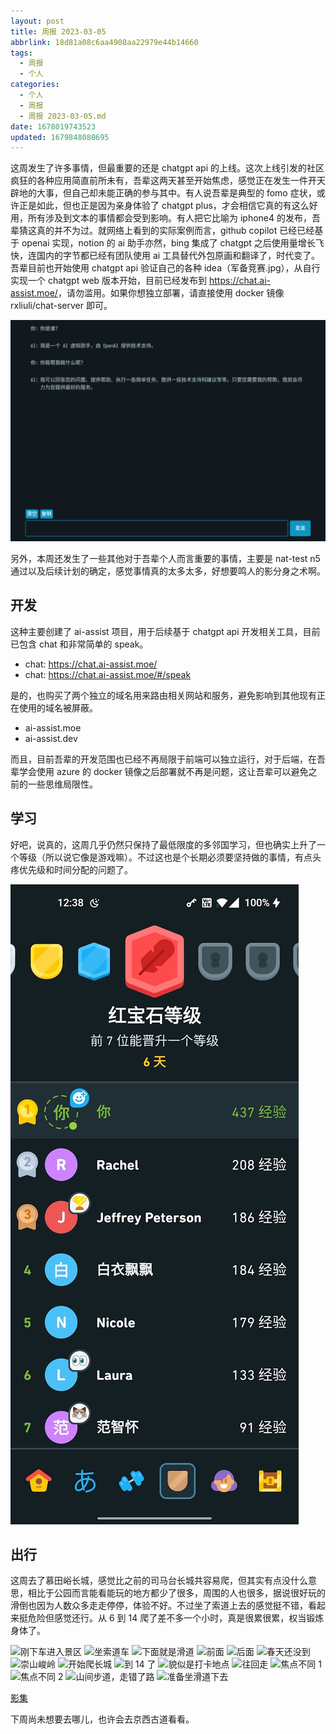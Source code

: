 ```yaml
---
layout: post
title: 周报 2023-03-05
abbrlink: 18d81a08c6aa4908aa22979e44b14660
tags:
  - 周报
  - 个人
categories:
  - 个人
  - 周报
  - 周报 2023-03-05.md
date: 1678019743523
updated: 1679848080695
---
```


这周发生了许多事情，但最重要的还是 chatgpt api 的上线。这次上线引发的社区疯狂的各种应用简直前所未有，吾辈这两天甚至开始焦虑，感觉正在发生一件开天辟地的大事，但自己却未能正确的参与其中。有人说吾辈是典型的 fomo 症状，或许正是如此，但也正是因为亲身体验了 chatgpt plus，才会相信它真的有这么好用，所有涉及到文本的事情都会受到影响。有人把它比喻为 iphone4 的发布，吾辈猜这真的并不为过。就网络上看到的实际案例而言，github copilot 已经已经基于 openai 实现，notion 的 ai 助手亦然，bing 集成了 chatgpt 之后使用量增长飞快，连国内的字节都已经有团队使用 ai 工具替代外包原画和翻译了，时代变了。吾辈目前也开始使用 chatgpt api 验证自己的各种 idea（军备竞赛.jpg），从自行实现一个 chatgpt web 版本开始，目前已经发布到 <https://chat.ai-assist.moe/>，请勿滥用。如果你想独立部署，请直接使用 docker 镜像 rxliuli/chat-server 即可。

![1678034827906.png](/resources/ccf4285d7bca4dfc89ec05ebdeb552c7.png)

另外，本周还发生了一些其他对于吾辈个人而言重要的事情，主要是 nat-test n5 通过以及后续计划的确定，感觉事情真的太多太多，好想要鸣人的影分身之术啊。

## 开发

这种主要创建了 ai-assist 项目，用于后续基于 chatgpt api 开发相关工具，目前已包含 chat 和非常简单的 speak。

*   chat: <https://chat.ai-assist.moe/>
*   chat: <https://chat.ai-assist.moe/#/speak>

是的，也购买了两个独立的域名用来路由相关网站和服务，避免影响到其他现有正在使用的域名被屏蔽。

*   ai-assist.moe
*   ai-assist.dev

而且，目前吾辈的开发范围也已经不再局限于前端可以独立运行，对于后端，在吾辈学会使用 azure 的 docker 镜像之后部署就不再是问题，这让吾辈可以避免之前的一些思维局限性。

## 学习

好吧，说真的，这周几乎仍然只保持了最低限度的多邻国学习，但也确实上升了一个等级（所以说它像是游戏嘛）。不过这也是个长期必须要坚持做的事情，有点头疼优先级和时间分配的问题了。

![1678034746203.png](/resources/9cb3b896e2594a21b0ba5f3b2f6ebc28.png)

## 出行

这周去了慕田峪长城，感觉比之前的司马台长城共容易爬，但其实有点没什么意思，相比于公园而言能看能玩的地方都少了很多，周围的人也很多，据说很好玩的滑倒也因为人数众多走走停停，体验不好。不过坐了索道上去的感觉挺不错，看起来挺危险但感觉还行。从 6 到 14 爬了差不多一个小时，真是很累很累，权当锻炼身体了。

![刚下车进入景区](https://image-proxy.rxliuli.com/?url=https://lh3.googleusercontent.com/pw/AMWts8Dk_OB1bBLrNRTAbyKkm05R4694DTfeh6zZe70NgVVNjKHt7FBtOiKTIFCvBA_87uQZ4QJhtzb4G9aiCnGaU1lcSChVEIlwG7cvldVWU6e4JlOa18USH3RS6rsLLcAPIaMq-J6PVN84cnFzNgCDx6R4=w1003-h1337-no)
![坐索道车](https://image-proxy.rxliuli.com/?url=https://lh3.googleusercontent.com/pw/AMWts8DxWDJI_fvhqt5wj6-8lc28xduiWT1Js5ixMUB1la-swLpP_7ACWOH4INosTOmQQ4h5-CT3Xi9l-lKN4MwhKo1bwLmAwC7LBf4Q6ut5rWsgakD0haZVwnu0-SQtDFf1tazsQUzrcqq4K5oO19S3Co0d=w1003-h1337-no)
![下面就是滑道](https://image-proxy.rxliuli.com/?url=https://lh3.googleusercontent.com/pw/AMWts8DrStUSLyPkjfREElIAt8A-GBwd4pBPgCyepjLetJhPn9hPyV7ioOzgclon9VsEfrr0iu06xCVFF6_hPnetiQy3Ez4bGq7G0GpnYk0PlACdc8tL--G7h5_o-hdP5cDzskEuVklUnqmogpRJ-sDas-Pf=w1783-h1337-no)
![前面](https://image-proxy.rxliuli.com/?url=https://lh3.googleusercontent.com/pw/AMWts8AfnK8NYF8Pojol0VomkQsNtjOV8m6vkRzqal4GYQ8WfPp6avaHu_JG-tE3KAX5H3_wWb9l9VkXF6RiuPXQQAE4tbgzFdmgn2lMiXe7lAJ8SNgDGiZb_yMXhFAW16fwoBMWY7xy_1ymS5Q5ZTT2etS0=w1003-h1337-no)
![后面](https://image-proxy.rxliuli.com/?url=https://lh3.googleusercontent.com/pw/AMWts8DNoVCAxSuoynicOJ-zSLPSgGhUsIlUrNXWEbG46I8l4OpweuIGjQNSvUuwv_yM9JjNSuw9fZrW5S7-kge61QdxhBoDpycphPFahYKeXBQEf0fxEDMRzGmK_4PMltU0VtmKPLhs6QYPJXj3S98-TvMB=w1783-h1337-no)
![春天还没到](https://image-proxy.rxliuli.com/?url=https://lh3.googleusercontent.com/pw/AMWts8AEiuuyYEJh75OtQl1Z7tiaH1O3iQxrRg8EhEtxwMETIQkTChQ7lvCHOeC5xCsv_Yr6V99Z8uPIBDkTBBLbtyAV_BllLjUPHIbkvhgQsmWdKV2czIdrrc9fhCNVitWHIW_KXXuODakX4CZ4-A1kNuuf=w1783-h1337-no)
![崇山峻岭](https://image-proxy.rxliuli.com/?url=https://lh3.googleusercontent.com/pw/AMWts8DH1W7ESKsk-bCXkEYm5eqUPWDROwh1JbrIDEy52n7IDb8MYq2u_09-6PN6kpwiG5sna4fU8o47-1XmyR_GqCKpaMMETbrBAEKh8m3PbnqXJCTmFTuTpKdMim6eJuNv93_kzYOIcCTC2gLcsWHChYEK=w1783-h1337-no)
![开始爬长城](https://image-proxy.rxliuli.com/?url=https://lh3.googleusercontent.com/pw/AMWts8DwRVi6xvyK5j2mhbrXIaA3JItAwejn7gJkCiAUQ3_s7vm1LWh2_tt7tdzXsQxUSWr_54uascivWb0lazEa24m_oM8ln2MrVyI8p1B_jhDWrtSPT6xhu3BmnW8inZmz_v10HPj8bbiP6o24GRsPLyUs=w1783-h1337-no)
![到 14 了](https://image-proxy.rxliuli.com/?url=https://lh3.googleusercontent.com/pw/AMWts8AeA9km6mevAIOwpK1zFVETXZQR3pTosgGsZv5SNTBGO--RpoNdavvFCTZIT7GGrLzHvTjcuhAC8JBPbXemVbMEcSl4P6Fip5-JKiTAL93-mGioxjRK1eXg1CrlJvY8e0qqyywpd2axAoeA7tKyVxQt=w1003-h1337-no)
![貌似是打卡地点](https://image-proxy.rxliuli.com/?url=https://lh3.googleusercontent.com/pw/AMWts8Cq_f1ig3bncNggoI8pOONuApvBgYoAR2FCe93jRgZwW25BWmlDPrOVASrhg7Zw0Ww0d-Rd5Ob3OglaMtPYQ8iNWnEAxZNDzCY1EAmbY4Gb1sv4TDi7GWtKk47qMDQIQKGwyBX0XYkQV-zffL4MH2r0=w1783-h1337-no)
![往回走](https://image-proxy.rxliuli.com/?url=https://lh3.googleusercontent.com/pw/AMWts8C8kVYxaQIReQlhgF2ETA_JnN3dp74TsO9-jXND_St1u9OC_e47eKMLaCLsvgZi9EfBU5BApWl7LnNoaYwDBqbgZGyXbfimVowIkcR4LN9skCbe5gCocdlsT5AqBvZdt1R0EDyGqBwBWffGLs0sTPtY=w1003-h1337-no)
![焦点不同 1](https://image-proxy.rxliuli.com/?url=https://lh3.googleusercontent.com/pw/AMWts8AoaZhDElNqQf3F8RQxIzIB6FYrklkfXl6zJ0uHC5SAJ6m5tcHR-cP_tC8OstOxp4M3cKv7Kqu0ls8SKc2XB1adGWDuTXOtGCx9pKlCONVUlUa7toi-ko5x1J_LITDa0aA-XDaLb4GyRPwMqFDsbMdB=w1003-h1337-no)
![焦点不同 2](https://image-proxy.rxliuli.com/?url=https://lh3.googleusercontent.com/pw/AMWts8B9uoc_2GYfXDPSeVCUit2xlVnIq83icHcgFiLx_PAzRrzPm6bqlq7rZkuGrhYhCqvLHsAr5OljkqzLRjxQEd0uwjNlHkjFHxN9vM3Oet_gCZBrt8jxYSL0AhbbmbtxZ0lkuU2yi82dbK3AlnC_91_b=w1003-h1337-no)
![山间步道，走错了路](https://image-proxy.rxliuli.com/?url=https://lh3.googleusercontent.com/pw/AMWts8AY9Vd896maUMqvvZcdkkQAN27R20KilsTc9waI1L0PQiFoboVC-W9a74ru2VdZW5CoshRaJUmIDpp4zzTHslRR3IemspxU916sFczPXhLW9E3dH_Sd29zpYzIHhsmxfjYZ_Xt6Q3tNeZ8j_4x_LIAy=w1003-h1337-no)
![准备坐滑道下去](https://image-proxy.rxliuli.com/?url=https://lh3.googleusercontent.com/pw/AMWts8AEjSRlFEG6VKRGxbw-WrnbwD-MnrVhq5zg6T2KP1ghTRAPRGmHknswm52xCrLLtji-nPrbhpHgOY9P50mU2KeJLPu2GOow25yRxJSsq0XMryNLXD3rTpsBkSW62NVyZkdb3qh6SVDEtXud1i4i9veK=w1783-h1337-no)

[影集](https://photos.app.goo.gl/QYHvU9UwqBrtkuti7)

下周尚未想要去哪儿，也许会去京西古道看看。
